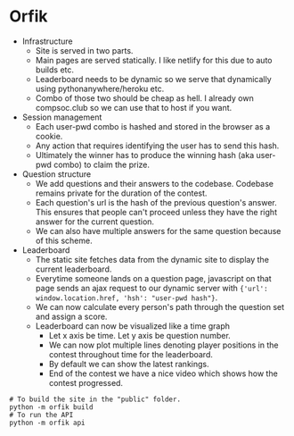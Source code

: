 Orfik
=====

- Infrastructure
    - Site is served in two parts.
    - Main pages are served statically. I like netlify for this due to auto builds etc.
    - Leaderboard needs to be dynamic so we serve that dynamically using pythonanywhere/heroku etc.
    - Combo of those two should be cheap as hell. I already own compsoc.club so we can use that to host if you want.
- Session management
    - Each user-pwd combo is hashed and stored in the browser as a cookie.
    - Any action that requires identifying the user has to send this hash.
    - Ultimately the winner has to produce the winning hash (aka user-pwd combo) to claim the prize.
- Question structure
    - We add questions and their answers to the codebase. Codebase remains private for the duration of the contest.
    - Each question's url is the hash of the previous question's answer. This ensures that people can't proceed unless they have the right answer for the current question.
    - We can also have multiple answers for the same question because of this scheme.
- Leaderboard
    - The static site fetches data from the dynamic site to display the current leaderboard.
    - Everytime someone lands on a question page, javascript on that page sends an ajax request to our dynamic server with `{'url': window.location.href, 'hsh': "user-pwd hash"}`.
    - We can now calculate every person's path through the question set and assign a score.
    - Leaderboard can now be visualized like a time graph
        - Let x axis be time. Let y axis be question number.
        - We can now plot multiple lines denoting player positions in the contest throughout time for the leaderboard.
        - By default we can show the latest rankings.
        - End of the contest we have a nice video which shows how the contest progressed.



```
# To build the site in the "public" folder.
python -m orfik build
# To run the API
python -m orfik api
```
